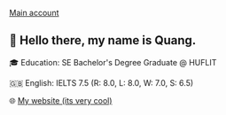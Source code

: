 [Main account](https://github.com/wu4ngg)
## 👋 Hello there, my name is Quang.
🎓 Education: SE Bachelor's Degree Graduate @ HUFLIT

🇬🇧 English: IELTS 7.5 (R: 8.0, L: 8.0, W: 7.0, S: 6.5)

🌐 [My website (its very cool)](https://tri-quang.vercel.app/#/)
